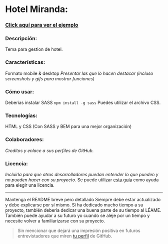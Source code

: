 # Hotel Miranda:

### [Click aquí para ver el ejemplo](https://gm-gith.github.io/sprint_05/public/06-contact.html#map)

### Descripción:
Tema para gestion de hotel.

### Características:    
Formato mobile & desktop
*Presentar las que lo hacen destacar (incluso screenshots y gifs para mostrar funciones)*

### Cómo usar:          
Deberías instalar SASS `npm install -g sass` Puedes utilizar el archivo CSS.

### Tecnologías:        
HTML y CSS (Con SASS y BEM para una mejor organización)

### Colaboradores:      
*Creditos y enlace a sus perfiles de GitHub.*

### Licencia:           
*Incluirla para que otros desarrolladores puedan entender lo que pueden y no pueden hacer con su proyecto.*
Se puede utilizar [esta guía](https://choosealicense.com/) como ayuda para elegir una licencia.


***

Mantenga el README breve pero detallado Siempre debe estar actualizado y debe explicarse por sí mismo. 
Si ha dedicado mucho tiempo a su proyecto, también debería dedicar una buena parte de su tiempo al LÉAME. 
También puede ayudar a su futuro yo cuando se aleje por un tiempo y necesite volver a familiarizarse con su proyecto. 
> Sin mencionar que dejará una impresión positiva en futuros entrevistadores que miren [tu perfil](https://github.com/GM-GitH) de GitHub.
